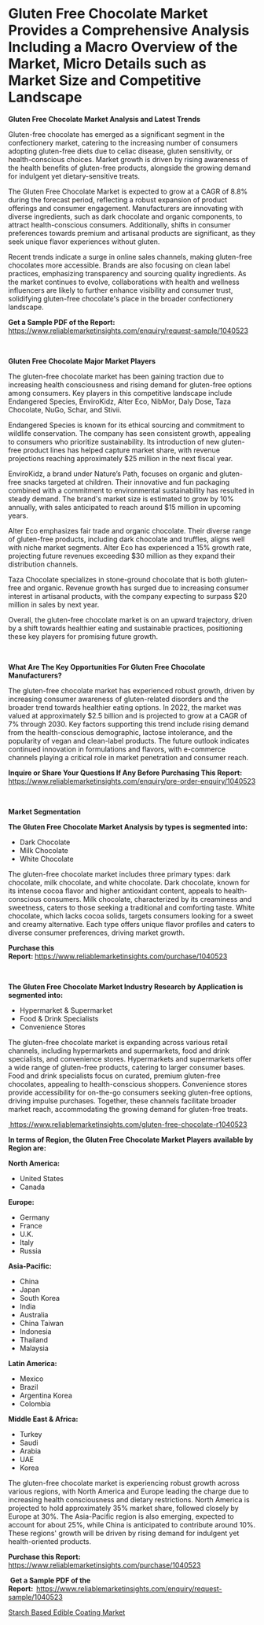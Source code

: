 <p><h1>Gluten Free Chocolate Market Provides a Comprehensive Analysis Including a Macro Overview of the Market, Micro Details such as Market Size and Competitive Landscape</h1></p><p><strong>Gluten Free Chocolate Market Analysis and Latest Trends</strong></p>
<p><p>Gluten-free chocolate has emerged as a significant segment in the confectionery market, catering to the increasing number of consumers adopting gluten-free diets due to celiac disease, gluten sensitivity, or health-conscious choices. Market growth is driven by rising awareness of the health benefits of gluten-free products, alongside the growing demand for indulgent yet dietary-sensitive treats.</p><p>The Gluten Free Chocolate Market is expected to grow at a CAGR of 8.8% during the forecast period, reflecting a robust expansion of product offerings and consumer engagement. Manufacturers are innovating with diverse ingredients, such as dark chocolate and organic components, to attract health-conscious consumers. Additionally, shifts in consumer preferences towards premium and artisanal products are significant, as they seek unique flavor experiences without gluten.</p><p>Recent trends indicate a surge in online sales channels, making gluten-free chocolates more accessible. Brands are also focusing on clean label practices, emphasizing transparency and sourcing quality ingredients. As the market continues to evolve, collaborations with health and wellness influencers are likely to further enhance visibility and consumer trust, solidifying gluten-free chocolate's place in the broader confectionery landscape.</p></p>
<p><strong>Get a Sample PDF of the Report:&nbsp;</strong> <a href="https://www.reliablemarketinsights.com/enquiry/request-sample/1040523?utm_campaign=2956&utm_medium=2&utm_source=Github&utm_content=ia&utm_term=07042025&utm_id=gluten-free-chocolate">https://www.reliablemarketinsights.com/enquiry/request-sample/1040523</a></p>
<p>&nbsp;</p>
<p><strong>Gluten Free Chocolate Major Market Players</strong></p>
<p><p>The gluten-free chocolate market has been gaining traction due to increasing health consciousness and rising demand for gluten-free options among consumers. Key players in this competitive landscape include Endangered Species, EnviroKidz, Alter Eco, NibMor, Daly Dose, Taza Chocolate, NuGo, Schar, and Stivii.</p><p>Endangered Species is known for its ethical sourcing and commitment to wildlife conservation. The company has seen consistent growth, appealing to consumers who prioritize sustainability. Its introduction of new gluten-free product lines has helped capture market share, with revenue projections reaching approximately $25 million in the next fiscal year.</p><p>EnviroKidz, a brand under Nature’s Path, focuses on organic and gluten-free snacks targeted at children. Their innovative and fun packaging combined with a commitment to environmental sustainability has resulted in steady demand. The brand's market size is estimated to grow by 10% annually, with sales anticipated to reach around $15 million in upcoming years.</p><p>Alter Eco emphasizes fair trade and organic chocolate. Their diverse range of gluten-free products, including dark chocolate and truffles, aligns well with niche market segments. Alter Eco has experienced a 15% growth rate, projecting future revenues exceeding $30 million as they expand their distribution channels.</p><p>Taza Chocolate specializes in stone-ground chocolate that is both gluten-free and organic. Revenue growth has surged due to increasing consumer interest in artisanal products, with the company expecting to surpass $20 million in sales by next year.</p><p>Overall, the gluten-free chocolate market is on an upward trajectory, driven by a shift towards healthier eating and sustainable practices, positioning these key players for promising future growth.</p></p>
<p>&nbsp;</p>
<p><strong>What Are The Key Opportunities For Gluten Free Chocolate Manufacturers?</strong></p>
<p><p>The gluten-free chocolate market has experienced robust growth, driven by increasing consumer awareness of gluten-related disorders and the broader trend towards healthier eating options. In 2022, the market was valued at approximately $2.5 billion and is projected to grow at a CAGR of 7% through 2030. Key factors supporting this trend include rising demand from the health-conscious demographic, lactose intolerance, and the popularity of vegan and clean-label products. The future outlook indicates continued innovation in formulations and flavors, with e-commerce channels playing a critical role in market penetration and consumer reach.</p></p>
<p><strong>Inquire or Share Your Questions If Any Before Purchasing This Report:</strong> <a href="https://www.reliablemarketinsights.com/enquiry/pre-order-enquiry/1040523?utm_campaign=2956&utm_medium=2&utm_source=Github&utm_content=ia&utm_term=07042025&utm_id=gluten-free-chocolate">https://www.reliablemarketinsights.com/enquiry/pre-order-enquiry/1040523</a></p>
<p>&nbsp;</p>
<p><strong>Market Segmentation</strong></p>
<p><strong>The Gluten Free Chocolate Market Analysis by types is segmented into:</strong></p>
<p><ul><li>Dark Chocolate</li><li>Milk Chocolate</li><li>White Chocolate</li></ul></p>
<p><p>The gluten-free chocolate market includes three primary types: dark chocolate, milk chocolate, and white chocolate. Dark chocolate, known for its intense cocoa flavor and higher antioxidant content, appeals to health-conscious consumers. Milk chocolate, characterized by its creaminess and sweetness, caters to those seeking a traditional and comforting taste. White chocolate, which lacks cocoa solids, targets consumers looking for a sweet and creamy alternative. Each type offers unique flavor profiles and caters to diverse consumer preferences, driving market growth.</p></p>
<p><strong>Purchase this Report:&nbsp;</strong><a href="https://www.reliablemarketinsights.com/purchase/1040523?utm_campaign=2956&utm_medium=2&utm_source=Github&utm_content=ia&utm_term=07042025&utm_id=gluten-free-chocolate">https://www.reliablemarketinsights.com/purchase/1040523</a></p>
<p>&nbsp;</p>
<p><strong>The Gluten Free Chocolate Market Industry Research by Application is segmented into:</strong></p>
<p><ul><li>Hypermarket & Supermarket</li><li>Food & Drink Specialists</li><li>Convenience Stores</li></ul></p>
<p><p>The gluten-free chocolate market is expanding across various retail channels, including hypermarkets and supermarkets, food and drink specialists, and convenience stores. Hypermarkets and supermarkets offer a wide range of gluten-free products, catering to larger consumer bases. Food and drink specialists focus on curated, premium gluten-free chocolates, appealing to health-conscious shoppers. Convenience stores provide accessibility for on-the-go consumers seeking gluten-free options, driving impulse purchases. Together, these channels facilitate broader market reach, accommodating the growing demand for gluten-free treats.</p></p>
<p><a href="https://www.reliablemarketinsights.com/gluten-free-chocolate-r1040523?utm_campaign=2956&utm_medium=2&utm_source=Github&utm_content=ia&utm_term=07042025&utm_id=gluten-free-chocolate">&nbsp;https://www.reliablemarketinsights.com/gluten-free-chocolate-r1040523</a></p>
<p><strong>In terms of Region, the Gluten Free Chocolate Market Players available by Region are:</strong></p>
<p>
    <p> <strong> North America: </strong>
        <ul>
            <li>United States</li>
            <li>Canada</li>
        </ul>
        </p> 
    <p> <strong> Europe: </strong>
        <ul>
            <li>Germany</li>
            <li>France</li>
            <li>U.K.</li>
            <li>Italy</li>
            <li>Russia</li>
        </ul>
        </p> 
    <p> <strong> Asia-Pacific: </strong>
        <ul>
            <li>China</li>
            <li>Japan</li>
            <li>South Korea</li>
            <li>India</li>
            <li>Australia</li>
            <li>China Taiwan</li>
            <li>Indonesia</li>
            <li>Thailand</li>
            <li>Malaysia</li>
        </ul>
        </p> 
    <p> <strong> Latin America: </strong>
        <ul>
            <li>Mexico</li>
            <li>Brazil</li>
            <li>Argentina Korea</li>
            <li>Colombia</li>
        </ul>
        </p> 
    <p> <strong> Middle East & Africa: </strong>
        <ul>
            <li>Turkey</li>
            <li>Saudi</li>
            <li>Arabia</li>
            <li>UAE</li>
            <li>Korea</li>
        </ul>
    </p>
    </p>
<p><p>The gluten-free chocolate market is experiencing robust growth across various regions, with North America and Europe leading the charge due to increasing health consciousness and dietary restrictions. North America is projected to hold approximately 35% market share, followed closely by Europe at 30%. The Asia-Pacific region is also emerging, expected to account for about 25%, while China is anticipated to contribute around 10%. These regions' growth will be driven by rising demand for indulgent yet health-oriented products.</p></p>
<p><strong>Purchase this Report: </strong><a href="https://www.reliablemarketinsights.com/purchase/1040523?utm_campaign=2956&utm_medium=2&utm_source=Github&utm_content=ia&utm_term=07042025&utm_id=gluten-free-chocolate">https://www.reliablemarketinsights.com/purchase/1040523</a></p>
<p>&nbsp;<strong>Get a Sample PDF of the Report:&nbsp;&nbsp;</strong><a href="https://www.reliablemarketinsights.com/enquiry/request-sample/1040523?utm_campaign=2956&utm_medium=2&utm_source=Github&utm_content=ia&utm_term=07042025&utm_id=gluten-free-chocolate">https://www.reliablemarketinsights.com/enquiry/request-sample/1040523</a></p>
<p><strong></strong></p>
<p><p><a href="https://github.com/guinoopandam/Market-Research-Report-List-1/blob/main/starch-based-edible-coating-market.md?utm_campaign=2956&utm_medium=2&utm_source=Github&utm_content=ia&utm_term=07042025&utm_id=gluten-free-chocolate">Starch Based Edible Coating Market</a></p></p>